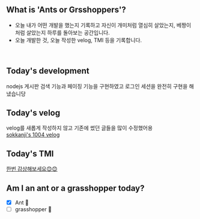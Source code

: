 ## What is 'Ants or Grsshoppers'?
* 오늘 내가 어떤 개발을 했는지 기록하고 자신이 개미처럼 열심히 살았는지, 베짱이처럼 살았는지 하루를 돌아보는 공간입니다.
* 오늘 개발한 것, 오늘 작성한 velog, TMI 등을 기록합니다.
<br>

## Today's development
nodejs 게시판 검색 기능과 페이징 기능을 구현하였고 로그인 세션을 완전히 구현을 해냈습니당

## Today's velog
velog를 새롭게 작성하지 않고 기존에 썼던 글들을 많이 수정했어용<br>
[sokkanji's 1004 velog](https://velog.io/@sokkanji/Git-git-reset-git-push-%EC%B7%A8%EC%86%8C%ED%95%98%EA%B8%B0)

## Today's TMI
[한번 감상해보세요😊😊](https://www.youtube.com/watch?v=7dGwk5-QMpc)

## Am I an ant or a grasshopper today?
- [x] Ant 🐜
- [ ] grasshopper 🦗
